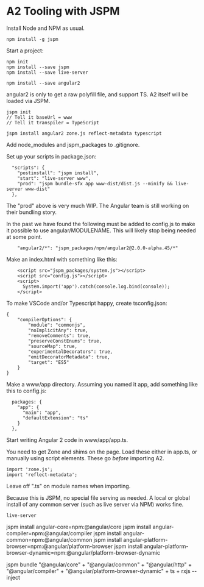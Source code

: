 # A2 Tooling with JSPM

Install Node and NPM as usual.

```
npm install -g jspm
```

Start a project:

```
npm init
npm install --save jspm
npm install --save live-server

npm install --save angular2
```

angular2 is only to get a raw polyfill file, and support TS.
A2 itself will be loaded via JSPM.

```
jspm init
// Tell it baseUrl = www
// Tell it transpiler = TypeScript

jspm install angular2 zone.js reflect-metadata typescript

```

Add node_modules and jspm_packages to .gitignore.

Set up your scripts in package.json:

```
  "scripts": {
    "postinstall": "jspm install",
    "start": "live-server www",
    "prod": "jspm bundle-sfx app www-dist/dist.js --minify && live-server www-dist"
  },
```

The "prod" above is very much WIP. The Angular team is still working
on their bundling story.


In the past we have found the following must be added to config.js to
make it possible to use angular/MODULENAME. This will likely stop being
needed at some point.

```
    "angular2/*": "jspm_packages/npm/angular2@2.0.0-alpha.45/*"
```

Make an index.html with something like this:

```
    <script src="jspm_packages/system.js"></script>
    <script src="config.js"></script>
    <script>
      System.import('app').catch(console.log.bind(console));
    </script>
```

To make VSCode and/or Typescript happy, create tsconfig.json:

```
{
    "compilerOptions": {
        "module": "commonjs",
        "noImplicitAny": true,
        "removeComments": true,
        "preserveConstEnums": true,
        "sourceMap": true,
        "experimentalDecorators": true,
        "emitDecoratorMetadata": true,
        "target": "ES5"
    }
}
```

Make a www/app directory. Assuming you named it app, add something like this to config.js:

```
  packages: {
    "app": {
      "main": "app",
      "defaultExtension": "ts"
    }
  },
```

Start writing Angular 2 code in www/app/app.ts.

You need to get Zone and shims on the page. Load these either in app.ts,
or manually using script elements. These go *before* importing A2.

```
import 'zone.js';
import 'reflect-metadata';
```

Leave off ".ts" on module names when importing.


Because this is JSPM, no special file serving as needed. A local or global install of any common server (such as live server via NPM) works fine.

```
live-server
```





jspm install angular-core=npm:@angular/core
jspm install angular-compiler=npm:@angular/compiler
jspm install angular-common=npm:@angular/common
jspm install angular-platform-browser=npm:@angular/platform-browser
jspm install angular-platform-browser-dynamic=npm:@angular/platform-browser-dynamic


jspm bundle "@angular/core" + "@angular/common" + "@angular/http" + "@angular/compiler" + "@angular/platform-browser-dynamic" + ts + rxjs --inject


